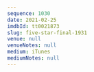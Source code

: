 ```yaml
---
sequence: 1030
date: 2021-02-25
imdbId: tt0021873
slug: five-star-final-1931
venue: null
venueNotes: null
medium: iTunes
mediumNotes: null
---
```

